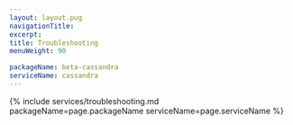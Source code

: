 ```yaml
---
layout: layout.pug
navigationTitle:
excerpt:
title: Troubleshooting
menuWeight: 90

packageName: beta-cassandra
serviceName: cassandra
---
```


{% include services/troubleshooting.md
    packageName=page.packageName
    serviceName=page.serviceName %}
